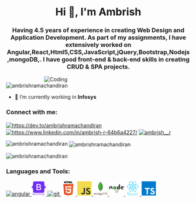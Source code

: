<h1 align="center">Hi 👋, I'm Ambrish</h1>
<h3 align="center">Having 4.5 years of experience in creating Web Design and Application Development. As part of my assignments, I have extensively worked on Angular,React,Html5,CSS,JavaScript,jQuery,Bootstrap,Nodejs,mongoDB,. I have good front-end & back-end skills in creating CRUD & SPA projects.</h3>
<img align="right" alt="Coding" width="400" src="https://encrypted-tbn0.gstatic.com/images?q=tbn:ANd9GcTyL6EomkJv5PAmjGe65xARXUDoaBse5zLORaq1d-Ylcezc2BQc5SkHYqTR7v5OIKh8MZw&usqp=CAU.gif">

<p align="left"> <img src="https://komarev.com/ghpvc/?username=ambrishramachandiran&label=Profile%20views&color=0e75b6&style=flat" alt="ambrishramachandiran" /> </p>


- 🔭 I’m currently working in **Infosys**

<h3 align="left">Connect with me:</h3>
<p align="left">
<a href="https://dev.to/https://dev.to/ambrishramachandiran" target="blank"><img align="center" src="https://raw.githubusercontent.com/rahuldkjain/github-profile-readme-generator/master/src/images/icons/Social/devto.svg" alt="https://dev.to/ambrishramachandiran" height="30" width="40" /></a>
<a href="https://linkedin.com/in/https://www.linkedin.com/in/ambrish-r-64b6a4227/" target="blank"><img align="center" src="https://raw.githubusercontent.com/rahuldkjain/github-profile-readme-generator/master/src/images/icons/Social/linked-in-alt.svg" alt="https://www.linkedin.com/in/ambrish-r-64b6a4227/" height="30" width="40" /></a>
<a href="https://instagram.com/ambrish__r" target="blank"><img align="center" src="https://raw.githubusercontent.com/rahuldkjain/github-profile-readme-generator/master/src/images/icons/Social/instagram.svg" alt="ambrish__r" height="30" width="40" /></a>
</p>

<p><img align="left" src="https://github-readme-stats.vercel.app/api/top-langs?username=ambrishramachandiran&show_icons=true&locale=en&layout=compact" alt="ambrishramachandiran" /></p>

<p>&nbsp;<img align="center" src="https://github-readme-stats.vercel.app/api?username=ambrishramachandiran&show_icons=true&locale=en" alt="ambrishramachandiran" /></p>

<p><img align="center" src="https://github-readme-streak-stats.herokuapp.com/?user=ambrishramachandiran&" alt="ambrishramachandiran" /></p>

<h3 align="left">Languages and Tools:</h3>
<p align="left"> <a href="https://angular.io" target="_blank" rel="noreferrer"> <img src="https://angular.io/assets/images/logos/angular/angular.svg" alt="angular" width="40" height="40"/> </a> <a href="https://getbootstrap.com" target="_blank" rel="noreferrer"> <img src="https://raw.githubusercontent.com/devicons/devicon/master/icons/bootstrap/bootstrap-plain-wordmark.svg" alt="bootstrap" width="40" height="40"/> </a> <a href="https://git-scm.com/" target="_blank" rel="noreferrer"> <img src="https://www.vectorlogo.zone/logos/git-scm/git-scm-icon.svg" alt="git" width="40" height="40"/> </a> <a href="https://www.w3.org/html/" target="_blank" rel="noreferrer"> <img src="https://raw.githubusercontent.com/devicons/devicon/master/icons/html5/html5-original-wordmark.svg" alt="html5" width="40" height="40"/> </a> <a href="https://developer.mozilla.org/en-US/docs/Web/JavaScript" target="_blank" rel="noreferrer"> <img src="https://raw.githubusercontent.com/devicons/devicon/master/icons/javascript/javascript-original.svg" alt="javascript" width="40" height="40"/> </a> <a href="https://www.mongodb.com/" target="_blank" rel="noreferrer"> <img src="https://raw.githubusercontent.com/devicons/devicon/master/icons/mongodb/mongodb-original-wordmark.svg" alt="mongodb" width="40" height="40"/> </a> <a href="https://nodejs.org" target="_blank" rel="noreferrer"> <img src="https://raw.githubusercontent.com/devicons/devicon/master/icons/nodejs/nodejs-original-wordmark.svg" alt="nodejs" width="40" height="40"/> </a> <a href="https://reactjs.org/" target="_blank" rel="noreferrer"> <img src="https://raw.githubusercontent.com/devicons/devicon/master/icons/react/react-original-wordmark.svg" alt="react" width="40" height="40"/> </a> <a href="https://www.typescriptlang.org/" target="_blank" rel="noreferrer"> <img src="https://raw.githubusercontent.com/devicons/devicon/master/icons/typescript/typescript-original.svg" alt="typescript" width="40" height="40"/> </a> </p>
